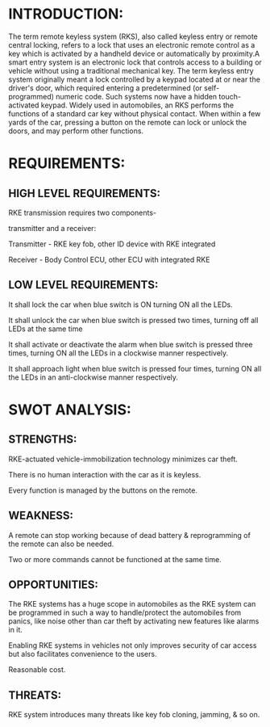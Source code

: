 # INTRODUCTION:

The term remote keyless system (RKS), also called keyless entry or remote central locking, refers to a lock that uses an electronic remote control as a key which is activated by a handheld device or automatically by proximity.A smart entry system is an electronic lock that controls access to a building or vehicle without using a traditional mechanical key. The term keyless entry system originally meant a lock controlled by a keypad located at or near the driver's door, which required entering a predetermined (or self-programmed) numeric code. Such systems now have a hidden touch-activated keypad.
Widely used in automobiles, an RKS performs the functions of a standard car key without physical contact. When within a few yards of the car, pressing a button on the remote can lock or unlock the doors, and may perform other functions.

# REQUIREMENTS:
## HIGH LEVEL REQUIREMENTS:

RKE transmission requires two components-

transmitter and a receiver:

Transmitter - RKE key fob, other ID device with RKE integrated 

Receiver - Body Control ECU, other ECU with integrated RKE 

## LOW LEVEL REQUIREMENTS:

It shall lock the car when blue switch is ON turning ON all the LEDs.

It shall unlock the car when blue switch is pressed two times, turning off all LEDs at the same time

It shall activate or deactivate the alarm when blue switch is pressed three times, turning ON all the LEDs in a clockwise manner respectively.

It shall approach light when blue switch is pressed four times, turning ON all the LEDs in an anti-clockwise manner respectively.

# SWOT ANALYSIS:
## STRENGTHS:

RKE-actuated vehicle-immobilization technology minimizes car theft. 

There is no human interaction with the car as it is keyless.

Every function is managed by the buttons on the remote.

## WEAKNESS:

A remote can stop working because of dead battery & reprogramming of the remote can also be needed.

Two or more commands cannot be functioned at the same time.

## OPPORTUNITIES:

The RKE systems has a huge scope in automobiles as the RKE system can be programmed in such a way to handle/protect the automobiles from panics, like noise other than car theft by activating new features like alarms in it.

Enabling RKE systems in vehicles not only improves security of car access but also facilitates convenience to the users.

Reasonable cost.

## THREATS:

RKE system introduces many threats like key fob cloning, jamming, & so on.



